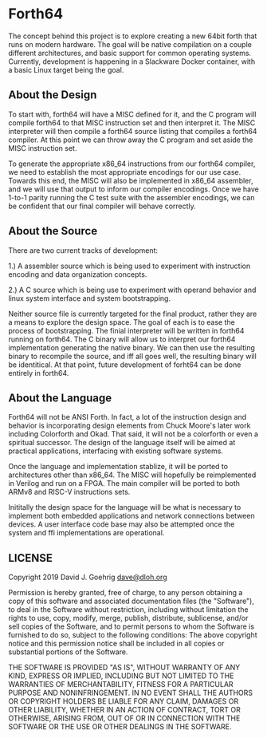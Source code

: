 Forth64 
=======

The concept behind this project is to explore creating a new 64bit forth
that runs on modern hardware.  The goal will be native compilation on a
couple different architectures, and basic support for common operating
systems.  Currently, development is happening in a Slackware Docker 
container, with a basic Linux target being the goal.

About the Design
----------------

To start with, forth64 will have a MISC defined for it, and the C program
will compile forth64 to that MISC instruction set and then interpret it.
The MISC interpreter will then compile a forth64 source listing that 
compiles a forth64 compiler.  At this point we can throw away the C program
and set aside the MISC instruction set.

To generate the appropriate x86_64 instructions from our forth64 compiler,
we need to establish the most appropriate encodings for our use case. Towards
this end, the MISC will also be implemented in x86_64 assembler, and we will
use that output to inform our compiler encodings.  Once we have 1-to-1 parity
running the C test suite with the assembler encodings, we can be confident
that our final compiler will behave correctly.

About the Source
----------------

There are two current tracks of development:

1.) A assembler source which is being used to experiment with instruction
encoding and data organization concepts.

2.) A C source which is being use to experiment with operand behavior and
linux system interface and system bootstrapping.

Neither source file is currently targeted for the final product, rather 
they are a means to explore the design space.  The goal of each is to 
ease the process of bootstrapping.  The finial interpreter will be written
in forth64 running on forth64.  The C binary will allow us to interpret
our forth64 implementation generating the native binary.  We can then use
the resulting binary to recompile the source, and iff all goes well, the
resulting binary will be identitical.  At that point, future development
of forht64 can be done entirely in forth64.

About the Language
------------------

Forth64 will not be ANSI Forth.  In fact, a lot of the instruction design
and behavior is incorporating design elements from Chuck Moore's later work
including Colorforth and Okad.  That said, it will not be a colorforth or
even a spiritual successor.  The design of the language itself will be 
aimed at practical applications, interfacing with existing software systems.

Once the language and implementation stablize, it will be ported to 
architectures other than x86_64.  The MISC will hopefully be reimplemented
in Verilog and run on a FPGA.  The main compiler will be ported to both
ARMv8 and RISC-V instructions sets.

Inititally the design space for the language will be what is necessary 
to implement both embedded applications and network connections between 
devices.  A user interface code base may also be attempted once the
system and ffi implementations are operational.  

LICENSE
-------

Copyright 2019 David J. Goehrig <dave@dloh.org>

Permission is hereby granted, free of charge, to any person obtaining a copy 
of this software and associated documentation files (the "Software"), to deal 
in the Software without restriction, including without limitation the rights 
to use, copy, modify, merge, publish, distribute, sublicense, and/or sell 
copies of the Software, and to permit persons to whom the Software is 
furnished to do so, subject to the following conditions:  The above copyright 
notice and this permission notice shall be included in all copies or substantial 
portions of the Software.  

THE SOFTWARE IS PROVIDED "AS IS", WITHOUT WARRANTY OF ANY KIND, EXPRESS OR IMPLIED, 
INCLUDING BUT NOT LIMITED TO THE WARRANTIES OF MERCHANTABILITY, FITNESS FOR A 
PARTICULAR PURPOSE AND NONINFRINGEMENT. IN NO EVENT SHALL THE AUTHORS OR COPYRIGHT 
HOLDERS BE LIABLE FOR ANY CLAIM, DAMAGES OR OTHER LIABILITY, WHETHER IN AN ACTION 
OF CONTRACT, TORT OR OTHERWISE, ARISING FROM, OUT OF OR IN CONNECTION WITH THE 
SOFTWARE OR THE USE OR OTHER DEALINGS IN THE SOFTWARE.	

